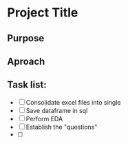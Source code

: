 # Project Title

## Purpose

## Aproach


## Task list:  
- [ ] Consolidate excel files into single
- [ ] Save dataframe in sql
- [ ] Perform EDA
- [ ] Establish the "questions"
- [ ] 
